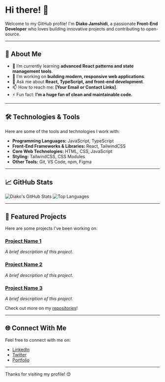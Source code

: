 # Hi there! 👋

Welcome to my GitHub profile! I'm **Diako Jamshidi**, a passionate **Front-End Developer** who loves building innovative projects and contributing to open-source.

---

## 🚀 About Me
- 🌱 I’m currently learning **advanced React patterns and state management tools**.
- 🔭 I’m working on **building modern, responsive web applications**.
- 💬 Ask me about **React, TypeScript, and front-end development**.
- 📫 How to reach me: **[Your Email or Contact Links]**.
- ⚡ Fun fact: **I’m a huge fan of clean and maintainable code.**

---

## 🛠️ Technologies & Tools
Here are some of the tools and technologies I work with:

- **Programming Languages:** JavaScript, TypeScript  
- **Front-End Frameworks & Libraries:** React, TailwindCSS  
- **Core Web Technologies:** HTML, CSS, JavaScript  
- **Styling:** TailwindCSS, CSS Modules  
- **Other Tools:** Git, VS Code, npm, Figma  

---

## 📈 GitHub Stats

![Diako's GitHub Stats](https://github-readme-stats.vercel.app/api?username=diako-jamshidi&show_icons=true&theme=radical)
![Top Languages](https://github-readme-stats.vercel.app/api/top-langs/?username=diako-jamshidi&layout=compact&theme=radical)

---

## 📂 Featured Projects
Here are some projects I've been working on:

### [Project Name 1](#)
*A brief description of this project.*

### [Project Name 2](#)
*A brief description of this project.*

### [Project Name 3](#)
*A brief description of this project.*

Check out more on my [repositories](https://github.com/diako-jamshidi?tab=repositories)!

---

## 🌐 Connect With Me
Feel free to connect with me on:

- [LinkedIn](https://www.linkedin.com/in/diako-jamshidi)
- [Twitter](https://twitter.com/diako-jamshidi)
- [Portfolio](https://diako-jamshidi.com)

---

Thanks for visiting my profile! 😊
